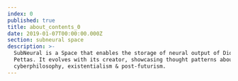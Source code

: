 ```yaml
---
index: 0
published: true
title: about_contents_0
date: 2019-01-07T00:00:00.000Z
section: subneural space
description: >-
  SubNeural is a Space that enables the storage of neural output of Dionisis
  Pettas. It evolves with its creator, showcasing thought patterns about
  cyberphilosophy, existentialism & post-futurism.
---
```



